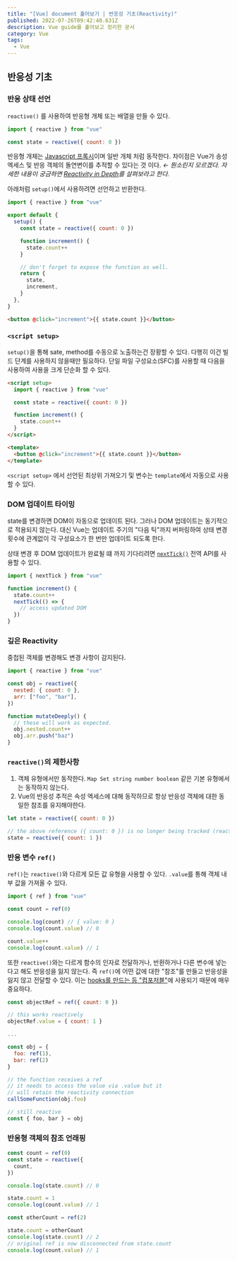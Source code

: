 ```yaml
---
title: "[Vue] document 훑어보기 | 반응성 기초(Reactivity)"
published: 2022-07-26T09:42:40.631Z
description: Vue guide를 훑어보고 정리한 문서
category: Vue
tags:
  - Vue
---
```


## 반응성 기초

### 반응 상태 선언

`reactive()` 를 사용하여 반응형 개체 또는 배열을 만들 수 있다.

```js
import { reactive } from "vue"

const state = reactive({ count: 0 })
```

반응형 개체는 [Javascript 프록시](https://developer.mozilla.org/ko/docs/Web/JavaScript/Reference/Global_Objects/Proxy)이며 일반 개체 처럼 동작한다.
차이점은 Vue가 송성 엑세스 및 반응 객체의 돌연변이를 추적할 수 있다는 것 이다. _&larr; 뭔소린지 모르겠다. 자세한 내용이 궁금하면 [Reactivity in Depth](https://vuejs.org/guide/extras/reactivity-in-depth.html)를 살펴보라고 한다._

아래처럼 `setup()`에서 사용하려면 선언하고 반환한다.

```js
import { reactive } from "vue"

export default {
  setup() {
    const state = reactive({ count: 0 })

    function increment() {
      state.count++
    }

    // don't forget to expose the function as well.
    return {
      state,
      increment,
    }
  },
}
```

```html
<button @click="increment">{{ state.count }}</button>
```

### `<script setup>`

`setup()`을 통해 sate, method를 수동으로 노출하는건 장황할 수 있다. 다행히 이건 빌드 단계를 사용하지 않을때만 필요하다.
단일 파일 구성요소(SFC)를 사용할 때 다음을 사용하여 사용을 크게 단순화 할 수 있다.

```html
<script setup>
  import { reactive } from "vue"

  const state = reactive({ count: 0 })

  function increment() {
    state.count++
  }
</script>

<template>
  <button @click="increment">{{ state.count }}</button>
</template>
```

`<script setup>` 에서 선언된 최상위 가져오기 및 변수는 `template`에서 자동으로 사용할 수 있다.

### DOM 업데이트 타이밍

state를 변경하면 DOM이 자동으로 업데이트 된다. 그러나 DOM 업데이트는 동기적으로 적용되지 않는다.
대신 Vue는 업데이트 주기의 "다음 틱"까지 버퍼링하여 상태 변경 횟수에 관계없이 각 구성요소가 한 번만 업데이트 되도록 한다.

상태 변경 후 DOM 업데이트가 완료될 떄 까지 기다리려면 [`nextTick()`](https://vuejs.org/api/general.html#nexttick) 전역 API를 사용할 수 있다.

```js
import { nextTick } from "vue"

function increment() {
  state.count++
  nextTick(() => {
    // access updated DOM
  })
}
```

### 깊은 Reactivity

중첩된 객체를 변경해도 변경 사항이 감지된다.

```js
import { reactive } from "vue"

const obj = reactive({
  nested: { count: 0 },
  arr: ["foo", "bar"],
})

function mutateDeeply() {
  // these will work as expected.
  obj.nested.count++
  obj.arr.push("baz")
}
```

### `reactive()`의 제한사항

1. 객체 유형에서만 동작한다. `Map Set string number boolean` 같은 기본 유형에서는 동작하지 않는다.
2. Vue의 반응성 추적은 속성 엑세스에 대해 동작하므로 항상 반응성 객체에 대한 동일한 참조를 유지해야한다.

```js
let state = reactive({ count: 0 })

// the above reference ({ count: 0 }) is no longer being tracked (reactivity connection is lost!)
state = reactive({ count: 1 })
```

### 반응 변수 `ref()`

`ref()`는 `reactive()`와 다르게 모든 값 유형을 사용할 수 있다.
`.value`를 통해 객체 내부 값을 가져올 수 있다.

```js
import { ref } from "vue"

const count = ref(0)

console.log(count) // { value: 0 }
console.log(count.value) // 0

count.value++
console.log(count.value) // 1
```

또한 `reactive()`와는 다르게 함수의 인자로 전달하거나, 반환하거나 다른 변수에 넣는다고 해도 반응성을 잃지 않는다.
즉 `ref()`에 어떤 값에 대한 "참조"를 만들고 반응성을 잃지 않고 전달할 수 있다.
이는 [hooks를 만드는 등 "컴포저블"](https://vuejs.org/guide/reusability/composables.html)에 사용되기 때문에 매우 중요하다.

```js
const objectRef = ref({ count: 0 })

// this works reactively
objectRef.value = { count: 1 }

...

const obj = {
  foo: ref(1),
  bar: ref(2)
}

// the function receives a ref
// it needs to access the value via .value but it
// will retain the reactivity connection
callSomeFunction(obj.foo)

// still reactive
const { foo, bar } = obj
```

### 반응형 객체의 참조 언래핑

```js
const count = ref(0)
const state = reactive({
  count,
})

console.log(state.count) // 0

state.count = 1
console.log(count.value) // 1

const otherCount = ref(2)

state.count = otherCount
console.log(state.count) // 2
// original ref is now disconnected from state.count
console.log(count.value) // 1
```
